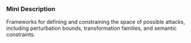 ### Mini Description

Frameworks for defining and constraining the space of possible attacks, including perturbation bounds, transformation families, and semantic constraints.
